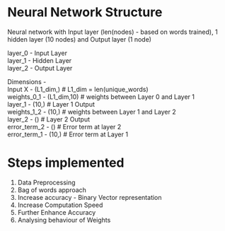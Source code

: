 # Neural Network Structure
Neural network with Input layer (len(nodes) - based on words trained), 1 hidden layer (10 nodes) and Output layer (1 node)  
  
layer_0 - Input Layer  
layer_1 - Hidden Layer  
layer_2 - Output Layer  
  
Dimensions -  
Input X       - (L1_dim,)        # L1_dim = len(unique_words)  
weights_0_1   - (L1_dim,10)      # weights between Layer 0 and Layer 1  
layer_1       - (10,)            # Layer 1 Output  
weights_1_2   - (10,)            # weights between Layer 1 and Layer 2  
layer_2       - ()               # Layer 2 Output  
error_term_2  - ()               # Error term at layer 2  
error_term_1  - (10,)            # Error term at Layer 1  
  
# Steps implemented
1. Data Preprocessing
2. Bag of words approach
3. Increase accuracy - Binary Vector representation
4. Increase Computation Speed
5. Further Enhance Accuracy
6. Analysing behaviour of Weights
